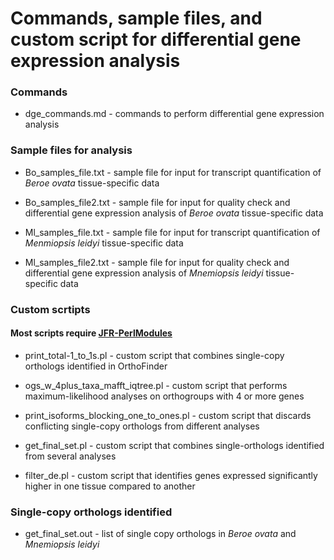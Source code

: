 # Commands, sample files, and custom script for differential gene expression analysis

### Commands
* dge_commands.md - commands to perform differential gene expression analysis

### Sample files for analysis
* Bo_samples_file.txt - sample file for input for transcript quantification of _Beroe ovata_ tissue-specific data

* Bo_samples_file2.txt - sample file for input for quality check and differential gene expression analysis of _Beroe ovata_ tissue-specific data

* Ml_samples_file.txt - sample file for input for transcript quantification of _Menmiopsis leidyi_ tissue-specific data

* Ml_samples_file2.txt - sample file for input for quality check and differential gene expression analysis of _Mnemiopsis leidyi_ tissue-specific data

### Custom scrtipts
#### Most scripts require [JFR-PerlModules](https://github.com/josephryan/JFR-PerlModules)
* print_total-1_to_1s.pl - custom script that combines single-copy orthologs identified in OrthoFinder

* ogs_w_4plus_taxa_mafft_iqtree.pl - custom script that performs maximum-likelihood analyses on orthogroups with 4 or more genes

* print_isoforms_blocking_one_to_ones.pl - custom script that discards conflicting single-copy orthologs from different analyses

* get_final_set.pl - custom script that combines single-orthologs identified from several analyses

* filter_de.pl - custom script that identifies genes expressed significantly higher in one tissue compared to another

### Single-copy orthologs identified
* get_final_set.out - list of single copy orthologs in _Beroe ovata_ and _Mnemiopsis leidyi_ 
